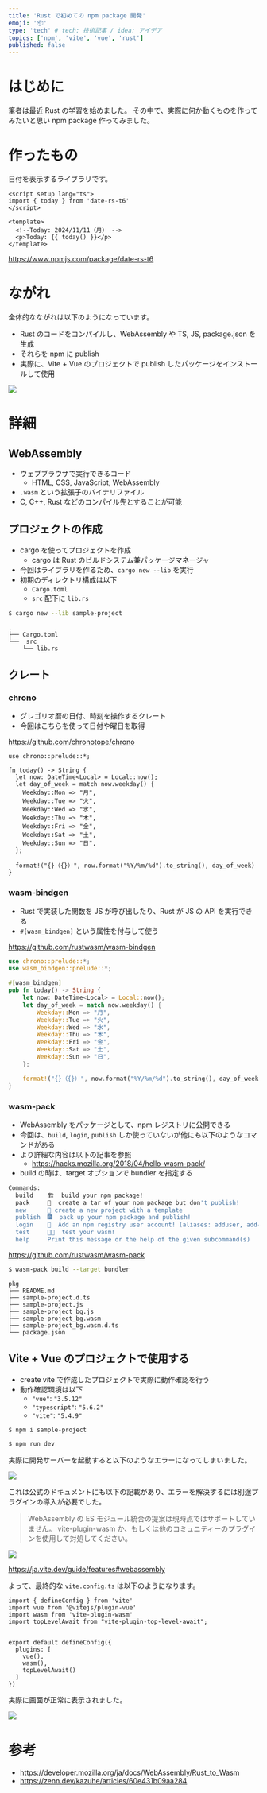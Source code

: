 ```yaml
---
title: 'Rust で初めての npm package 開発'
emoji: '📦'
type: 'tech' # tech: 技術記事 / idea: アイデア
topics: ['npm', 'vite', 'vue', 'rust']
published: false
---
```


# はじめに

筆者は最近 Rust の学習を始めました。
その中で、実際に何か動くものを作ってみたいと思い npm package 作ってみました。

# 作ったもの

日付を表示するライブラリです。

```vue
<script setup lang="ts">
import { today } from 'date-rs-t6'
</script>

<template>
  <!--Today: 2024/11/11（月） -->
  <p>Today: {{ today() }}</p>
</template>
```

https://www.npmjs.com/package/date-rs-t6

# ながれ

全体的なながれは以下のようになっています。

- Rust のコードをコンパイルし、WebAssembly や TS, JS, package.json を生成
- それらを npm に publish
- 実際に、Vite + Vue のプロジェクトで publish したパッケージをインストールして使用

![](https://storage.googleapis.com/zenn-user-upload/1b8cc5a098de-20241110.png)

# 詳細

## WebAssembly

- ウェブブラウザで実行できるコード
  - HTML, CSS, JavaScript, WebAssembly
- `.wasm` という拡張子のバイナリファイル
- C, C++, Rust などのコンパイル先とすることが可能

## プロジェクトの作成

- cargo を使ってプロジェクトを作成
  - cargo は Rust のビルドシステム兼パッケージマネージャ
- 今回はライブラリを作るため、`cargo new --lib` を実行
- 初期のディレクトリ構成は以下
  - `Cargo.toml`
  - `src` 配下に `lib.rs`

```zsh
$ cargo new --lib sample-project
```

```
.
├── Cargo.toml
└──  src
    └── lib.rs
```

## クレート

### chrono

- グレゴリオ暦の日付、時刻を操作するクレート
- 今回はこちらを使って日付や曜日を取得

https://github.com/chronotope/chrono

```rust: src/lib.rs
use chrono::prelude::*;

fn today() -> String {
  let now: DateTime<Local> = Local::now();
  let day_of_week = match now.weekday() {
    Weekday::Mon => "月",
    Weekday::Tue => "火",
    Weekday::Wed => "水",
    Weekday::Thu => "木",
    Weekday::Fri => "金",
    Weekday::Sat => "土",
    Weekday::Sun => "日",
  };

  format!("{}（{}）", now.format("%Y/%m/%d").to_string(), day_of_week)
}
```

### wasm-bindgen

- Rust で実装した関数を JS が呼び出したり、Rust が JS の API を実行できる
- `#[wasm_bindgen]` という属性を付与して使う

https://github.com/rustwasm/wasm-bindgen

```rust
use chrono::prelude::*;
use wasm_bindgen::prelude::*;

#[wasm_bindgen]
pub fn today() -> String {
    let now: DateTime<Local> = Local::now();
    let day_of_week = match now.weekday() {
        Weekday::Mon => "月",
        Weekday::Tue => "火",
        Weekday::Wed => "水",
        Weekday::Thu => "木",
        Weekday::Fri => "金",
        Weekday::Sat => "土",
        Weekday::Sun => "日",
    };

    format!("{}（{}）", now.format("%Y/%m/%d").to_string(), day_of_week)
}
```

### wasm-pack

- WebAssembly をパッケージとして、npm レジストリに公開できる
- 今回は、`build`, `login`, `publish` しか使っていないが他にも以下のようなコマンドがある
- より詳細な内容は以下の記事を参照
  - https://hacks.mozilla.org/2018/04/hello-wasm-pack/
- build の時は、target オプションで bundler を指定する

```zsh
Commands:
  build    🏗️  build your npm package!
  pack     🍱  create a tar of your npm package but don't publish!
  new      🐑 create a new project with a template
  publish  🎆  pack up your npm package and publish!
  login    👤  Add an npm registry user account! (aliases: adduser, add-user)
  test     👩‍🔬  test your wasm!
  help     Print this message or the help of the given subcommand(s)
```

https://github.com/rustwasm/wasm-pack

```zsh
$ wasm-pack build --target bundler
```

```
pkg
├── README.md
├── sample-project.d.ts
├── sample-project.js
├── sample-project_bg.js
├── sample-project_bg.wasm
├── sample-project_bg.wasm.d.ts
└── package.json
```

## Vite + Vue のプロジェクトで使用する

- create vite で作成したプロジェクトで実際に動作確認を行う
- 動作確認環境は以下
  - `"vue"`: `"3.5.12"`
  - `"typescript"`: `"5.6.2"`
  - `"vite"`: `"5.4.9"`

```zsh
$ npm i sample-project
```

```zsh
$ npm run dev
```

実際に開発サーバーを起動すると以下のようなエラーになってしまいました。

![](https://storage.googleapis.com/zenn-user-upload/92b86ddf365e-20241110.png)

これは公式のドキュメントにも以下の記載があり、エラーを解決するには別途プラグインの導入が必要でした。

> WebAssembly の ES モジュール統合の提案は現時点ではサポートしていません。 vite-plugin-wasm か、もしくは他のコミュニティーのプラグインを使用して対処してください。

![](https://storage.googleapis.com/zenn-user-upload/751dcc2daee0-20241111.png)

https://ja.vite.dev/guide/features#webassembly

よって、最終的な `vite.config.ts` は以下のようになります。

```ts: vite.config.ts
import { defineConfig } from 'vite'
import vue from '@vitejs/plugin-vue'
import wasm from 'vite-plugin-wasm'
import topLevelAwait from "vite-plugin-top-level-await";


export default defineConfig({
  plugins: [
    vue(),
    wasm(),
    topLevelAwait()
  ]
})
```

実際に画面が正常に表示されました。

![](https://storage.googleapis.com/zenn-user-upload/816a33653c18-20241111.png)

# 参考

- https://developer.mozilla.org/ja/docs/WebAssembly/Rust_to_Wasm
- https://zenn.dev/kazuhe/articles/60e431b09aa284
